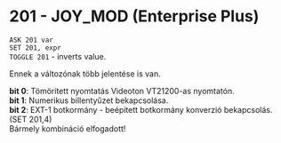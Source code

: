 # 201 - JOY_MOD (Enterprise Plus)

`ASK 201 var`  
`SET 201, expr`  
`TOGGLE 201` - inverts value.

Ennek a változónak több jelentése is van.

**bit 0**: Tömörített nyomtatás Videoton VT21200-as nyomtatón.  
**bit 1**: Numerikus billentyűzet bekapcsolása.  
**bit 2**: EXT-1 botkormány - beépített botkormány konverzió bekapcsolás. (SET 201,4)  
Bármely kombináció elfogadott!